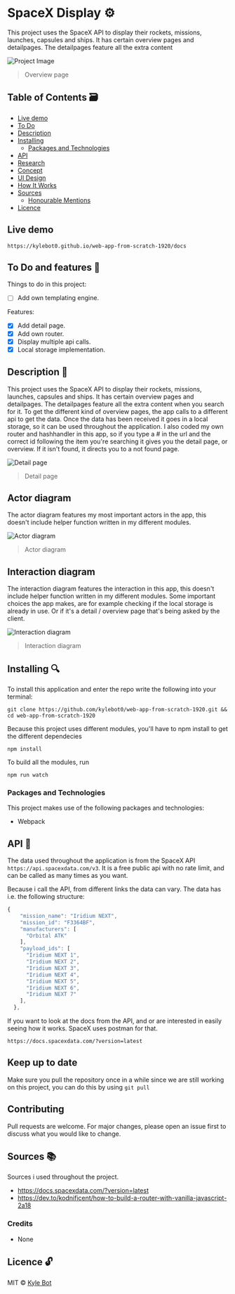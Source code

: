 # SpaceX Display ⚙️

This project uses the SpaceX API to display their rockets, missions, launches, capsules and ships. It has certain overview pages and detailpages. The detailpages feature all the extra content 

![Project Image](https://github.com/kylebot0/web-app-from-scratch-1920/blob/master/gh-images/hoofdpagina.png)
> Overview page

## Table of Contents 🗃
* [Live demo](#live-demo)
* [To Do](#to-do-)
* [Description](#description-)
* [Installing](#installing-)
  * [Packages and Technologies](#packages-and-technologies)
* [API](#api-)
* [Research](#research-)
* [Concept](#concept-)
* [UI Design](#ui-design-)
* [How It Works](#how-it-works-️)
* [Sources](#sources-)
  * [Honourable Mentions](#honourable-mentions)
* [Licence](#licence-)

## Live demo
```
https://kylebot0.github.io/web-app-from-scratch-1920/docs
```

## To Do and features 📌
Things to do in this project:

- [ ] Add own templating engine.


Features:

- [x] Add detail page.
- [x] Add own router.
- [x] Display multiple api calls.
- [x] Local storage implementation.

## Description 📝
This project uses the SpaceX API to display their rockets, missions, launches, capsules and ships. It has certain overview pages and detailpages. The detailpages feature all the extra content when you search for it. To get the different kind of overview pages, the app calls to a different api to get the data. Once the data has been received it goes in a local storage, so it can be used throughout the application. I also coded my own router and hashhandler in this app, so if you type a # in the url and the correct id following the item you're searching it gives you the detail page, or overview. If it isn't found, it directs you to a not found page.

![Detail page](https://github.com/kylebot0/web-app-from-scratch-1920/blob/master/gh-images/detailpagina.png)
> Detail page
## Actor diagram
The actor diagram features my most important actors in the app, this doesn't include helper function written in my different modules.

![Actor diagram](https://github.com/kylebot0/web-app-from-scratch-1920/blob/master/gh-images/Actor_diagram.png)
> Actor diagram

## Interaction diagram
The interaction diagram features the interaction in this app, this doesn't include helper function written in my different modules. Some important choices the app makes, are for example checking if the local storage is already in use. Or if it's a detail / overview page that's being asked by the client.

![Interaction diagram](https://github.com/kylebot0/web-app-from-scratch-1920/blob/master/gh-images/Interaction_diagram.png)
> Interaction diagram

## Installing 🔍
To install this application and enter the repo write the following into your terminal:
```
git clone https://github.com/kylebot0/web-app-from-scratch-1920.git && cd web-app-from-scratch-1920
```

Because this project uses different modules, you'll have to npm install to get the different dependecies
```
npm install
```
To build all the modules, run
```
npm run watch
```

### Packages and Technologies
This project makes use of the following packages and technologies:

  * Webpack

## API 🐒
The data used throughout the application is from the SpaceX API ```https://api.spacexdata.com/v3```.
It is a free public api with no rate limit, and can be called as many times as you want.

Because i call the API, from different links the data can vary.
The data has i.e. the following structure:
```javascript
{
    "mission_name": "Iridium NEXT",
    "mission_id": "F3364BF",
    "manufacturers": [
      "Orbital ATK"
    ],
    "payload_ids": [
      "Iridium NEXT 1",
      "Iridium NEXT 2",
      "Iridium NEXT 3",
      "Iridium NEXT 4",
      "Iridium NEXT 5",
      "Iridium NEXT 6",
      "Iridium NEXT 7"
    ],
  },
```

If you want to look at the docs from the API, and or are interested in easily seeing how it works. 
SpaceX uses postman for that.
```
https://docs.spacexdata.com/?version=latest
```
## Keep up to date
Make sure you pull the repository once in a while since we are still working on this project, you can do this by using ```git pull```

## Contributing

Pull requests are welcome. For major changes, please open an issue first to discuss what you would like to change.

## Sources 📚
Sources i used throughout the project.

* https://docs.spacexdata.com/?version=latest
* https://dev.to/kodnificent/how-to-build-a-router-with-vanilla-javascript-2a18

### Credits

  * None

## Licence 🔓
MIT © [Kyle Bot](https://github.com/kylebot0)
